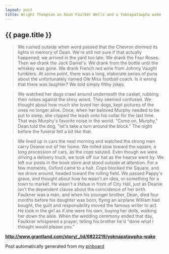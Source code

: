 ```yaml
---
layout: post
title: Wright Thompson on Dean Faulker Wells and a Yoknapatawpha wake | Grantland
---
```


## {{ page.title }}

> We rushed outside when word passed that the Chevron dimmed its lights in memory of Dean. We're still not sure if that actually happened; we arrived in the yard too late. We drank the Four Roses. Then we drank the Jack Daniel's. We drank from the bottle until the whiskey was gone. We drank French red wine from Johnny Vaught tumblers. At some point, there was a long, elaborate series of puns about the unfortunately named Ole Miss football coach. Is it wrong that there was laughter? We told simply filthy jokes.
  
> 
  
> We watched her dogs crawl around underneath the casket, rubbing their noses against the shiny wood. They seemed confused. We thought about how much she loved her dogs, kept pictures of the ones no longer alive. Once, when her beloved Murphy needed to be put to sleep, she clipped the leash onto his collar for the last time. That was Murphy's favorite noise in the world. "Come on, Murphy," Dean told the dog, "let's take a turn around the block." The night before the funeral felt a bit like that.
  
> 
  
> We lined up in cars the next morning and watched the strong men carry Deanie out of her home. We rolled slow toward the square, a long procession of cars, as the cops saluted. Even though we were driving a delivery truck, we took off our hat as the hearse went by. We left our posts in the book store and stood outside at attention. For a few moments, Oxford came to a halt. Cops blocked the Square, and we drove around, headed toward the rolling field. We passed Pappy's grave, and thought about how he wasn't an idea, or something for a town to market. He wasn't a statue in front of City Hall, just as Deanie isn't the dependent clause about the coincidence of her birth. Faulkner was a man, and when his younger brother, Dean, died four months before his daughter was born, flying an airplane William had bought, the guilt and responsibility moved the famous writer to act. He took in the girl as if she were his own, buying her dolls, walking her down the aisle. When the wedding ceremony ended that day, Faulkner whispered a prayer, telling his brother he'd "done what I thought would please you."  

<strong><a href='http://www.grantland.com/story/_/id/6822219/yoknapatawpha-wake'>http://www.grantland.com/story/_/id/6822219/yoknapatawpha-wake</a></strong>

Post automatically generated from my <a href="http://pinboard.in/u:ndfine">pinboard</a>
